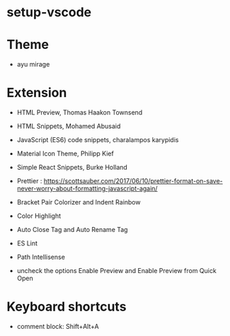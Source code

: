 # setup-vscode

# Theme

- ayu mirage

# Extension

- HTML Preview, Thomas Haakon Townsend
- HTML Snippets, Mohamed Abusaid
- JavaScript (ES6) code snippets, charalampos karypidis
- Material Icon Theme, Philipp Kief
- Simple React Snippets, Burke Holland
- Prettier : https://scottsauber.com/2017/06/10/prettier-format-on-save-never-worry-about-formatting-javascript-again/
- Bracket Pair Colorizer and Indent Rainbow 
- Color Highlight
- Auto Close Tag and Auto Rename Tag
- ES Lint
- Path Intellisense

- uncheck the options Enable Preview and Enable Preview from Quick Open


# Keyboard shortcuts
- comment block: Shift+Alt+A
